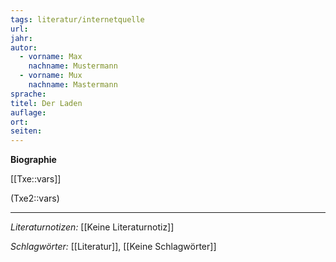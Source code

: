 ```yaml
---
tags: literatur/internetquelle
url: 
jahr: 
autor: 
  - vorname: Max
    nachname: Mustermann
  - vorname: Mux
    nachname: Mastermann
sprache:
titel: Der Laden
auflage: 
ort:
seiten: 
---
```



**Biographie**

[[Txe::vars]]  

(Txe2::vars)  



---
*Literaturnotizen:*
[[Keine Literaturnotiz]]

*Schlagwörter:*
[[Literatur]], [[Keine Schlagwörter]]

